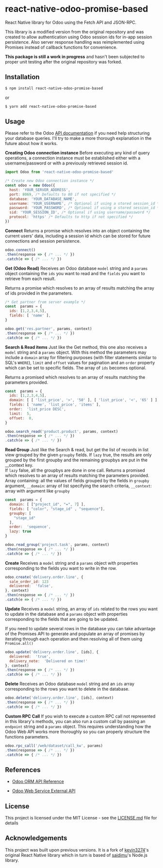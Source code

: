 # react-native-odoo-promise-based

React Native library for Odoo using the Fetch API and JSON-RPC.

This library is a modified version from the original repository and was created to allow authentication using Odoo session ids for in-app session persistence. Also server response handling was reimplemented using Promises instead of callback functions for convenience.

**This package is still a work in progress** and hasn't been subjected to proper unit testing after the original repository was forked.

## Installation

```bash
$ npm install react-native-odoo-promise-based
```
or
```bash
$ yarn add react-native-odoo-promise-based
```

## Usage

Please refer to the Odoo [API documentation](https://www.odoo.com/documentation/11.0/webservices/odoo.html) if you need help structuring your database queries. I'll try to make a more thorough explanation in the future about how it works.

**Creating Odoo connection instance**
Before executing any kind of query operations, a connection instance must be established either with a username/password or with a previously retrieved session id.
```js
import Odoo from 'react-native-odoo-promise-based'

/* Create new Odoo connection instance */
const odoo = new Odoo({
  host: 'YOUR_SERVER_ADDRESS',
  port: 8069, /* Defaults to 80 if not specified */
  database: 'YOUR_DATABASE_NAME',
  username: 'YOUR_USERNAME', /* Optional if using a stored session_id */
  password: 'YOUR_PASSWORD', /* Optional if using a stored session_id */
  sid: 'YOUR_SESSION_ID', /* Optional if using username/password */
  protocol: 'https' /* Defaults to http if not specified */
})

```

**Connect**
Returns a promise which resolves into an object containing the current users' data, including a session id which can be stored for future connections and session persistence.
```js
odoo.connect()
.then(response => { /* ... */ })
.catch(e => { /* ... */ })
```

**Get (Odoo Read)**
Receives an Odoo database `model` string and a `params` object containing the `ids` you want to read and the `fields` you want to retrieve from each result.

Returns a promise which resolves to an array of results matching the array of ids provided in the parameters.
```js
/* Get partner from server example */
const  params = {
  ids: [1,2,3,4,5],
  fields: [ 'name' ],
}

odoo.get('res.partner', params, context)
.then(response => { /* ... */ })
.catch(e => { /* ... */ })
```

**Search & Read items**
Just like the Get method, this one also receives a `model` string and a `params` object. With this method the parameters may include a `domain` array for filtering purposes (with filter statements similar to SQL's `WHERE`),  `limit` and `offset` values for pagination and an `order` property which can be set to specific fields. The array of `ids` becomes optional.

Returns a promised which resolves to an array of results matching the parameters provided.
```js
const  params = {
  ids: [1,2,3,4,5],
  domain: [ [ 'list_price', '>', '50' ], [ 'list_price', '<', '65' ] ],
  fields: [ 'name', 'list_price', 'items' ],
  order:  'list_price DESC',
  limit:  5,
  offset:  0,
}

odoo.search_read('product.product', params, context)
.then(response => { /* ... */ })
.catch(e => { /* ... */ })
```

**Read Group**
Just like the Search & read, but get the list of records in list view grouped by the given ``groupby`` fields.
If ``lazy`` true, the results are only grouped by the first groupby and the remaining groupbys are put in the __context key.  
If ``lazy`` false, all the groupbys are done in one call.
Returns a promised which resolves to an array of results matching the parameters provided.
Array containing: all the values of fields grouped by the fields in ``groupby`` argument, 
``__domain``: array of list specifying the search criteria, ``__context``: array with argument like ``groupby``
```js
const  params = {
  domain: [ ["project_id", "=", 7] ],
  fields: [ "color", "stage_id" , "sequence"],
  groupby: [
    "stage_id"
  ],
  order:  'sequence',
  lazy: true
}

odoo.read_group('project.task', params, context)
.then(response => { /* ... */ })
.catch(e => { /* ... */ })
```

**Create**
Receives a `model` string and a `params` object with properties corresponding to the fields you want to write in the row.

```js
odoo.create('delivery.order.line', {
  sale_order_id: 123
  delivered:  'false',
}, context)
.then(response => { /* ... */ })
.catch(e => { /* ... */ })
```


**Update**
Receives a `model` string, an array of `ids` related to the rows you want to update in the database and a `params` object with properties corresponding to the fields that are going to be updated.

If you need to update several rows in the database you can take advantage of the Promises API to generate and populate an array of promises by iterating through each operation and then resolving all of them using `Promise.all()`
```js
odoo.update('delivery.order.line', [ids], {
  delivered:  'true',
  delivery_note:  'Delivered on time!'
}, context)
.then(response => { /* ... */ })
.catch(e => { /* ... */ })
```

**Delete**
Receives an Odoo database `model` string and an `ids` array corresponding to the rows you want to delete in the database.

```js
odoo.delete('delivery.order.line', [ids], context)
.then(response => { /* ... */ })
.catch(e => { /* ... */ })
```

**Custom RPC Call**
If you wish to execute a custom RPC call not represented in this library's methods, you can also run a custom call by passing an `endpoint` string and a `params` object. This requires understanding how the Odoo Web API works more thoroughly so you can properly structure the functions parameters.

```js
odoo.rpc_call('/web/dataset/call_kw', params)
.then(response => { /* ... */ })
.catch(e => { /* ... */ })
```

## References

*  [Odoo ORM API Reference](https://www.odoo.com/documentation/11.0/reference/orm.html)

*  [Odoo Web Service External API](https://www.odoo.com/documentation/11.0/webservices/odoo.html)

## License
This project is licensed under the MIT License - see the  [LICENSE.md](https://github.com/cesar-gutierrez/react-native-odoo/LICENSE.md)  file for details

## Acknowledgements

This project was built upon previous versions. It is a fork of [kevin3274](https://github.com/kevin3274/react-native-odoo)'s original React Native library which in turn is based of [saidimu](https://github.com/saidimu/odoo)'s Node.js library.
